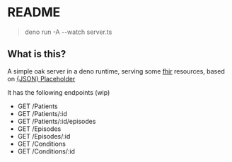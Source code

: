 # README

> deno run -A --watch server.ts

## What is this?

A simple oak server in a deno runtime, serving some [fhir](https://hl7.org/fhir/R4/) resources, based on [{JSON} Placeholder](https://jsonplaceholder.typicode.com/)

It has the following endpoints (wip)

- GET /Patients
- GET /Patients/:id
- GET /Patients/:id/episodes
- GET /Episodes
- GET /Episodes/:id
- GET /Conditions
- GET /Conditions/:id
